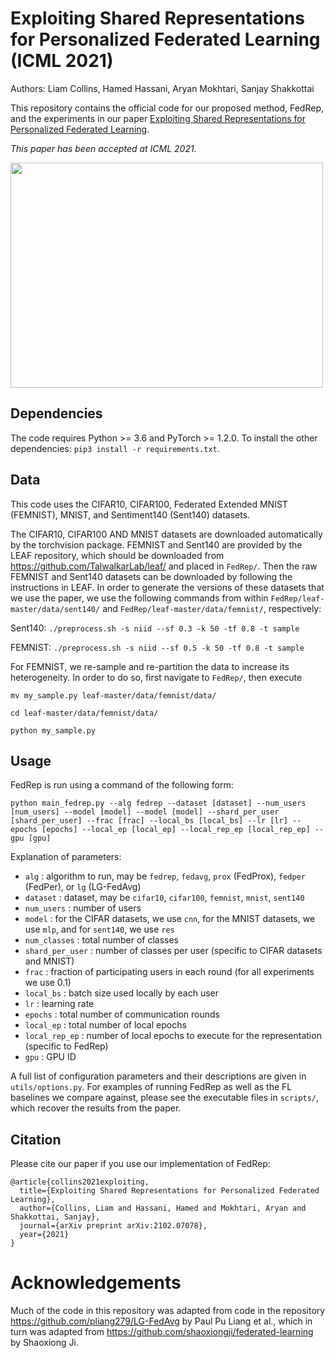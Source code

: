 # Exploiting Shared Representations for Personalized Federated Learning (ICML 2021)

Authors: Liam Collins, Hamed Hassani, Aryan Mokhtari, Sanjay Shakkottai

This repository contains the official code for our proposed method, FedRep, and the experiments in our paper [Exploiting Shared Representations for Personalized Federated Learning](https://arxiv.org/pdf/2102.07078.pdf).

*This paper has been accepted at ICML 2021.*

<img src="schematic__.png" width="500" height="360" />

## Dependencies

The code requires Python >= 3.6 and PyTorch >= 1.2.0. To install the other dependencies: `pip3 install -r requirements.txt`.

## Data

This code uses the CIFAR10, CIFAR100, Federated Extended MNIST (FEMNIST), MNIST, and Sentiment140 (Sent140) datasets.

The CIFAR10, CIFAR100 AND MNIST datasets are downloaded automatically by the torchvision package. 
FEMNIST and Sent140 are provided by the LEAF repository, which should be downloaded from https://github.com/TalwalkarLab/leaf/ and placed in `FedRep/`. 
Then the raw FEMNIST and Sent140 datasets can be downloaded by following the instructions in LEAF. 
In order to generate the versions of these datasets that we use the paper, we use the following commands from within `FedRep/leaf-master/data/sent140/` and `FedRep/leaf-master/data/femnist/`, respectively:

Sent140: `./preprocess.sh -s niid --sf 0.3 -k 50 -tf 0.8 -t sample`

FEMNIST: `./preprocess.sh -s niid --sf 0.5 -k 50 -tf 0.8 -t sample`

For FEMNIST, we re-sample and re-partition the data to increase its heterogeneity. In order to do so, first navigate to `FedRep/`, then execute 

`mv my_sample.py leaf-master/data/femnist/data/`

`cd leaf-master/data/femnist/data/`

`python my_sample.py`

## Usage

FedRep is run using a command of the following form:

`python main_fedrep.py --alg fedrep --dataset [dataset] --num_users [num_users] --model [model] --model [model] --shard_per_user [shard_per_user] --frac [frac] --local_bs [local_bs] --lr [lr] --epochs [epochs] --local_ep [local_ep] --local_rep_ep [local_rep_ep] --gpu [gpu]`

Explanation of parameters:

- `alg` : algorithm to run, may be `fedrep`, `fedavg`, `prox` (FedProx), `fedper` (FedPer), or `lg` (LG-FedAvg)
- `dataset` : dataset, may be `cifar10`, `cifar100`, `femnist`, `mnist`, `sent140`
- `num_users` : number of users
- `model` : for the CIFAR datasets, we use `cnn`, for the MNIST datasets, we use `mlp`, and for `sent140`, we use `res`
- `num_classes` : total number of classes
- `shard_per_user` : number of classes per user (specific to CIFAR datasets and MNIST)
- `frac` : fraction of participating users in each round (for all experiments we use 0.1)
- `local_bs` : batch size used locally by each user
- `lr` : learning rate
- `epochs` : total number of communication rounds
- `local_ep` : total number of local epochs
- `local_rep_ep` : number of local epochs to execute for the representation (specific to FedRep)
- `gpu` : GPU ID

A full list of configuration parameters and their descriptions are given in `utils/options.py`.
For examples of running FedRep as well as the FL baselines we compare against, please see the executable files in `scripts/`, which recover the results from the paper.

## Citation

Please cite our paper if you use our implementation of FedRep:

```
@article{collins2021exploiting,
  title={Exploiting Shared Representations for Personalized Federated Learning},
  author={Collins, Liam and Hassani, Hamed and Mokhtari, Aryan and Shakkottai, Sanjay},
  journal={arXiv preprint arXiv:2102.07078},
  year={2021}
}
```

# Acknowledgements

Much of the code in this repository was adapted from code in the repository https://github.com/pliang279/LG-FedAvg by Paul Pu Liang et al., which in turn was adapted from https://github.com/shaoxiongji/federated-learning by Shaoxiong Ji. 

